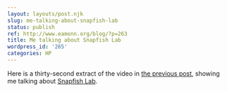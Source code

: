 ```yaml
---
layout: layouts/post.njk
slug: me-talking-about-snapfish-lab
status: publish
ref: http://www.eamonn.org/blog/?p=263
title: Me talking about Snapfish Lab
wordpress_id: '265'
categories: HP
---
```


Here is a thirty-second extract of the video in [the previous post](http://www.eamonn.org/blog/?p=263), showing me talking about [Snapfish Lab](http://www.snapfishlab.com).



